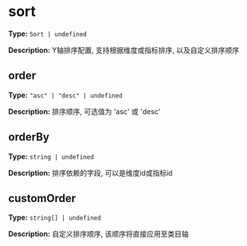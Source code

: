 # sort

**Type:** `Sort | undefined`

**Description:**
Y轴排序配置, 支持根据维度或指标排序, 以及自定义排序顺序


## order

**Type:** `"asc" | "desc" | undefined`

**Description:**
排序顺序, 可选值为 'asc' 或 'desc'

## orderBy

**Type:** `string | undefined`

**Description:**
排序依赖的字段, 可以是维度id或指标id

## customOrder

**Type:** `string[] | undefined`

**Description:**
自定义排序顺序, 该顺序将直接应用至类目轴

